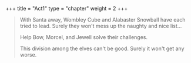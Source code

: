 +++
title = "Act1"
type = "chapter"
weight = 2
+++

> With Santa away, Wombley Cube and Alabaster Snowball have each tried to lead. Surely they won't mess up the naughty and nice list...
> 
> Help Bow, Morcel, and Jewell solve their challenges.
> 
> This division among the elves can't be good. Surely it won't get any worse.

